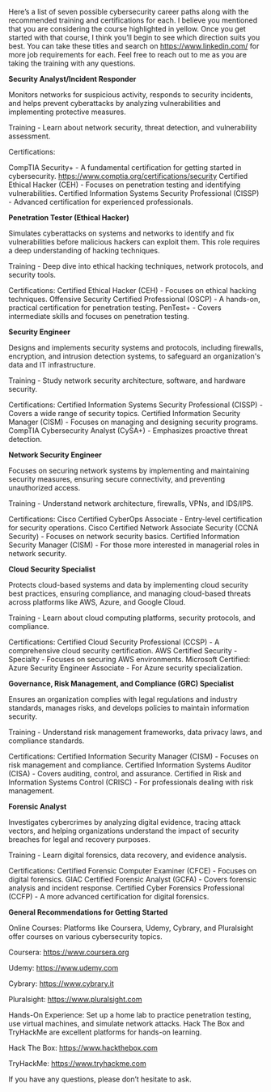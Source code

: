 Here’s a list of seven possible cybersecurity career paths along with the recommended training and certifications for each. I believe you mentioned that you are considering the course highlighted in yellow. Once you get started with that course, I think you’ll begin to see which direction suits you best. You can take these titles and search on https://www.linkedin.com/ for more job requirements for each. Feel free to reach out to me as you are taking the training with any questions.
 
**Security Analyst/Incident Responder**

Monitors networks for suspicious activity, responds to security incidents, and helps prevent cyberattacks by analyzing vulnerabilities and implementing protective measures.

Training - Learn about network security, threat detection, and vulnerability assessment.
 
Certifications:

CompTIA Security+ - A fundamental certification for getting started in cybersecurity. https://www.comptia.org/certifications/security
Certified Ethical Hacker (CEH) - Focuses on penetration testing and identifying vulnerabilities.
Certified Information Systems Security Professional (CISSP) - Advanced certification for experienced professionals.

**Penetration Tester (Ethical Hacker)**

Simulates cyberattacks on systems and networks to identify and fix vulnerabilities before malicious hackers can exploit them. This role requires a deep understanding of hacking techniques.
 
Training - Deep dive into ethical hacking techniques, network protocols, and security tools.
 
Certifications:
Certified Ethical Hacker (CEH) - Focuses on ethical hacking techniques.
Offensive Security Certified Professional (OSCP) - A hands-on, practical certification for penetration testing.
PenTest+ - Covers intermediate skills and focuses on penetration testing.

**Security Engineer**

Designs and implements security systems and protocols, including firewalls, encryption, and intrusion detection systems, to safeguard an organization's data and IT infrastructure.
 
Training - Study network security architecture, software, and hardware security.
 
Certifications:
Certified Information Systems Security Professional (CISSP) - Covers a wide range of security topics.
Certified Information Security Manager (CISM) - Focuses on managing and designing security programs.
CompTIA Cybersecurity Analyst (CySA+) - Emphasizes proactive threat detection.

**Network Security Engineer**

Focuses on securing network systems by implementing and maintaining security measures, ensuring secure connectivity, and preventing unauthorized access.

Training - Understand network architecture, firewalls, VPNs, and IDS/IPS.
 
Certifications:
Cisco Certified CyberOps Associate - Entry-level certification for security operations.
Cisco Certified Network Associate Security (CCNA Security) - Focuses on network security basics.
Certified Information Security Manager (CISM) - For those more interested in managerial roles in network security.

**Cloud Security Specialist**

Protects cloud-based systems and data by implementing cloud security best practices, ensuring compliance, and managing cloud-based threats across platforms like AWS, Azure, and Google Cloud.

Training - Learn about cloud computing platforms, security protocols, and compliance.
 
Certifications:
Certified Cloud Security Professional (CCSP) - A comprehensive cloud security certification.
AWS Certified Security - Specialty - Focuses on securing AWS environments.
Microsoft Certified: Azure Security Engineer Associate - For Azure security specialization.

**Governance, Risk Management, and Compliance (GRC) Specialist**

Ensures an organization complies with legal regulations and industry standards, manages risks, and develops policies to maintain information security.
 
Training - Understand risk management frameworks, data privacy laws, and compliance standards.
 
Certifications:
Certified Information Security Manager (CISM) - Focuses on risk management and compliance.
Certified Information Systems Auditor (CISA) - Covers auditing, control, and assurance.
Certified in Risk and Information Systems Control (CRISC) - For professionals dealing with risk management.

**Forensic Analyst**

Investigates cybercrimes by analyzing digital evidence, tracing attack vectors, and helping organizations understand the impact of security breaches for legal and recovery purposes.
 
Training - Learn digital forensics, data recovery, and evidence analysis.
 
Certifications:
Certified Forensic Computer Examiner (CFCE) - Focuses on digital forensics.
GIAC Certified Forensic Analyst (GCFA) - Covers forensic analysis and incident response.
Certified Cyber Forensics Professional (CCFP) - A more advanced certification for digital forensics.
 
 
**General Recommendations for Getting Started**
 
Online Courses: Platforms like Coursera, Udemy, Cybrary, and Pluralsight offer courses on various cybersecurity topics.

Coursera: https://www.coursera.org

Udemy: https://www.udemy.com

Cybrary: https://www.cybrary.it

Pluralsight: https://www.pluralsight.com

Hands-On Experience: Set up a home lab to practice penetration testing, use virtual machines, and simulate network attacks. Hack The Box and TryHackMe are excellent platforms for hands-on learning.
 
Hack The Box: https://www.hackthebox.com

TryHackMe: https://www.tryhackme.com

 
If you have any questions, please don’t hesitate to ask.
